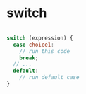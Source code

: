 # switch


```javascript

switch (expression) {
  case choice1:
    // run this code
    break;
  // ...
  default:
    // run default case
}
```
